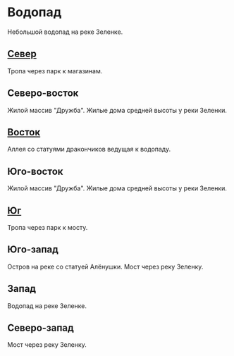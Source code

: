 # Водопад

Небольшой водопад на реке Зеленке.

## [Север](./10540060.md)

Тропа через парк к магазинам.

## Северо-восток

Жилой массив "Дружба".
Жилые дома средней высоты у реки Зеленки.

## [Восток](./10545065.md)

Аллея со статуями дракончиков ведущая к водопаду.

## Юго-восток

Жилой массив "Дружба".
Жилые дома средней высоты у реки Зеленки.

## [Юг](./10540070.md)

Тропа через парк к мосту.

## Юго-запад

Остров на реке со статуей Алёнушки.
Мост через реку Зеленку.

## Запад

Водопад на реке Зеленке.

## Северо-запад

Мост через реку Зеленку.
